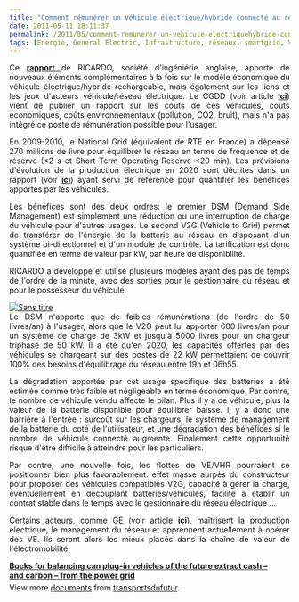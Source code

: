 ```yaml
---
title: "Comment rémunérer un véhicule électrique/hybride connecté au réseau ? VE et smartgrid"
date: 2011-05-11 18:11:37
permalink: /2011/05/comment-remunerer-un-vehicule-electriquehybride-connecte-au-reseau-ve-et-smartgrid.html
tags: [Energie, General Electric, Infrastructure, réseaux, smartgrid, VE]
---
```


<p style="text-align: justify">Ce <strong><a href="http://www.ricardo.com/en-gb/News--Media/Press-releases/News-releases1/2011/Report-shows-how-future-electric-vehicles-can-make-money-from-the-power-grid/" target="_blank">rapport </a></strong>de RICARDO, société d'ingéniérie anglaise, apporte de nouveaux éléments complémentaires à la fois sur le modèle économique du véhicule électrique/hybride rechargeable, mais également sur les liens et les jeux d'acteurs véhicule/réseau électrique. Le CGDD (voir article <strong><a href="https://gabrielplassat.github.io/transportsdufutur/2011/05/etude-sur-les-couts-complets-des-vehicules-electriques-hybrides-rechargeables.html" target="_blank">ici</a></strong>) vient de publier un rapport sur les coûts de ces véhicules, coûts économiques, coûts environnementaux (pollution, CO2, bruit), mais n'a pas intégré ce poste de rémunération possible pour l'usager. </p>  <!--more-->   <p style="text-align: justify">En 2009-2010, le National Grid (équivalent de RTE en France) a dépensé 270 millions de livre pour équilibrer le réseau en terme de fréquence et de réserve (<2 s et Short Term Operating Reserve <20 min). Les prévisions d'évolution de la production électrique en 2020 sont décrites dans un rapport (voir <strong><a href="https://gabrielplassat.github.io/transportsdufutur/wp-content/uploads/sites/6/2011/05/ensg_transmission_pwg_full_report_final_issue_1.pdf" target="_blank">ici</a></strong>) ayant servi de référence pour quantifier les bénéfices apportés par les véhicules.</p> <p style="text-align: justify">Les bénéfices sont des deux ordres: le premier DSM (Demand Side Management) est simplement une réduction ou une interruption de charge du véhicule pour d'autres usages. Le second V2G (Vehicle to Grid) permet de transférer de l'énergie de la batterie au réseau en disposant d'un système bi-directionnel et d'un module de contrôle. La tarification est donc quantifiée en terme de valeur par kW, par heure de disponibilité.</p> <p style="text-align: justify">RICARDO a développé et utilisé plusieurs modèles ayant des pas de temps de l'ordre de la minute, avec des sorties pour le gestionnaire du réseau et pour le possesseur du véhicule.</p> <p style="text-align: justify"><a href="https://gabrielplassat.github.io/transportsdufutur/wp-content/uploads/sites/6/old/6a0120a66d2ad4970b014e885dfeec970d-800wi.jpg" rel="lightbox"><img alt="Sans titre" class="asset  asset-image at-xid-6a0120a66d2ad4970b014e885dfeec970d" src="/wp-content/uploads/sites/6/old/6a0120a66d2ad4970b014e885dfeec970d-500wi.jpg" style="margin-left: auto;margin-right: auto" title="Sans titre" /></a> <br />Le DSM n'apporte que de faibles rémunérations (de l'ordre de 50 livres/an) à l'usager, alors que le V2G peut lui apporter 600 livres/an pour un système de charge de 3kW et jusqu'à 5000 livres pour un chargeur triphasé de 50 kW. Il a été qu'en 2020, les capacités offertes par des véhicules se chargeant sur des postes de 22 kW permettaient de couvrir 100% des besoins d'équilibrage du réseau entre 19h et 06h55.</p> <p style="text-align: justify">La dégradation apportée par cet usage spécifique des batteries a été estimée comme très faible et négligeable en terme économique. Par contre, le nombre de véhicule vendu affecte le bilan. Plus il y a de véhicule, plus la valeur de la batterie disponible pour équilibrer baisse. Il y a donc une barrière à l'entrée : surcoût sur les chargeurs, le système de management de la batterie du coté de l'utilisateur, et une dégradation des bénéfices si le nombre de véhicule connecté augmente. Finalement cette opportunité risque d'être difficile à atteindre pour les particuliers.</p> <p style="text-align: justify">Par contre, une nouvelle fois, les flottes de VE/VHR pourraient se positionner bien plus favorablement: effet masse aurpès du constructeur pour proposer des véhicules compatibles V2G, capacité à gérer la charge, éventuellement en découplant batteries/véhicules, facilité à établir un contrat stable dans le temps avec le gestionnaire du réseau électrique ...</p> <p style="text-align: justify">Certains acteurs, comme GE (voir article <strong><a href="https://gabrielplassat.github.io/transportsdufutur/2010/11/general-electric-se-prepare-a-devenir-le-leader-mondial-en-matiere-de-mobilite-electrique.html" target="_blank">ici</a></strong>), maîtrisent la production électrique, le management du réseau et apprennent actuellement à opérer des VE. Ils seront alors les mieux placés dans la chaîne de valeur de l'électromobilité.</p> <div id="__ss_7924594" style="width: 477px"><strong style="margin: 12px 0 4px"><a href="http://www.slideshare.net/transportsdufutur/bucks-for-balancing-can-plugin-vehicles-of-the-future-extract-cash-and-carbon-from-the-power-grid" title="Bucks for balancing   can plug-in vehicles of the future extract cash – and carbon – from the power grid">Bucks for balancing can plug-in vehicles of the future extract cash – and carbon – from the power grid</a></strong>        <div style="padding: 5px 0 12px">View more <a href="http://www.slideshare.net/">documents</a> from <a href="http://www.slideshare.net/transportsdufutur">transportsdufutur</a>.</div> </div>
